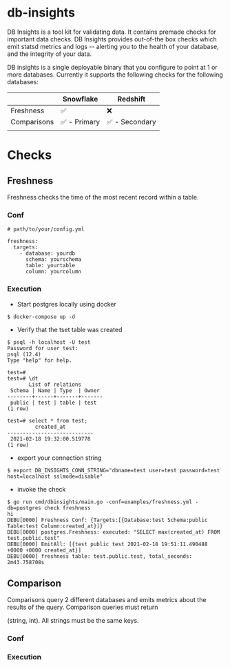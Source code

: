 # db-insights
DB Insights is a tool kit for validating data. It contains premade checks for important data checks. DB Insights provides out-of-the box checks which emit statsd metrics and logs -- alerting you to the health of your database, and the integrity of your data.

DB insights is a single deployable binary that you configure to point at 1 or more databases. Currently it supports the following checks for the following databases:


|           | Snowflake          | Redshift |
|-----------|--------------------|----------|
| Freshness | :white_check_mark: | :x:      |
| Comparisons | :white_check_mark: - Primary | :white_check_mark: - Secondary     |
|           |                    |          |


# Checks

## Freshness

Freshness checks the time of the most recent record within a table.

### Conf

```
# path/to/your/config.yml

freshness:
  targets:
    - database: yourdb 
      schema: yourschema 
      table: yourtable 
      column: yourcolumn 

```

### Execution

- Start postgres locally using docker
```
$ docker-compose up -d
```

- Verify that the tset table was created
```
$ psql -h localhost -U test
Password for user test:
psql (12.4)
Type "help" for help.

test=#
test=# \dt
       List of relations
 Schema | Name | Type  | Owner
--------+------+-------+-------
 public | test | table | test
(1 row)

test=# select * from test;
         created_at
----------------------------
 2021-02-18 19:32:00.519778
(1 row)
```

- export your connection string
```
$ export DB_INSIGHTS_CONN_STRING="dbname=test user=test password=test host=localhost sslmode=disable"
```

- invoke the check
```
$ go run cmd/dbinsights/main.go -conf=examples/freshness.yml -db=postgres check freshness
hi
DEBU[0000] Freshness Conf: {Targets:[{Database:test Schema:public Table:test Column:created_at}]}
DEBU[0000] postgres.Freshness: executed: "SELECT max(created_at) FROM test.public.test"
DEBU[0000] EmitAll: [{test public test 2021-02-18 19:51:11.490488 +0000 +0000 created_at}]
DEBU[0000] freshness table: test.public.test, total_seconds: 2m43.758708s
```


## Comparison 

Comparisons query 2 different databases and emits metrics about the results of the query. Comparison queries must return

(string, int). All strings must be the same keys.

### Conf


### Execution
